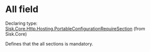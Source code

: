 <!--

Copyrights 2023 Sisk Framework - CypherPotato
Published under MIT license

!!! DO NOT EDIT THIS FILE !!!
This file was generated by a tool in the Sisk package. To edit the information in this documentation,
edit the XML documentation present in the Sisk source code.

-->


# All field

Declaring type: [Sisk.Core.Http.Hosting.PortableConfigurationRequireSection](/spec/Sisk.Core.Http.Hosting.PortableConfigurationRequireSection.md) (from Sisk.Core)


Defines that the all sections is mandatory.

